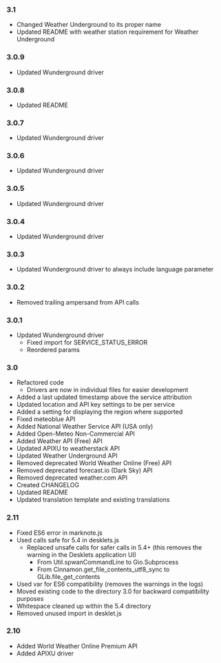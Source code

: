 
### 3.1

* Changed Weather Underground to its proper name
* Updated README with weather station requirement for Weather Underground

### 3.0.9

* Updated Wunderground driver

### 3.0.8

* Updated README

### 3.0.7

* Updated Wunderground driver

### 3.0.6

* Updated Wunderground driver

### 3.0.5

* Updated Wunderground driver

### 3.0.4

* Updated Wunderground driver

### 3.0.3

* Updated Wunderground driver to always include language parameter

### 3.0.2

* Removed trailing ampersand from API calls

### 3.0.1

* Updated Wunderground driver
  * Fixed import for SERVICE_STATUS_ERROR
  * Reordered params

### 3.0

* Refactored code
  * Drivers are now in individual files for easier development
* Added a last updated timestamp above the service attribution
* Updated location and API key settings to be per service
* Added a setting for displaying the region where supported
* Fixed meteoblue API
* Added National Weather Service API (USA only)
* Added Open-Meteo Non-Commercial API
* Added Weather API (Free) API
* Updated APIXU to weatherstack API
* Updated Weather Underground API
* Removed deprecated World Weather Online (Free) API
* Removed deprecated forecast.io (Dark Sky) API
* Removed deprecated weather.com API
* Created CHANGELOG
* Updated README
* Updated translation template and existing translations

### 2.11

* Fixed ES6 error in marknote.js
* Used calls safe for 5.4 in desklets.js
  * Replaced unsafe calls for safer calls in 5.4+ (this removes the warning in
    the Desklets application UI)
    * From Util.spwanCommandLine to Gio.Subprocess
    * From Cinnamon.get_file_contents_utf8_sync to GLib.file_get_contents
* Used var for ES6 compatibility (removes the warnings in the logs)
* Moved existing code to the directory 3.0 for backward compatibility purposes
* Whitespace cleaned up within the 5.4 directory
* Removed unused import in desklet.js

### 2.10

* Added World Weather Online Premium API
* Added APIXU driver
